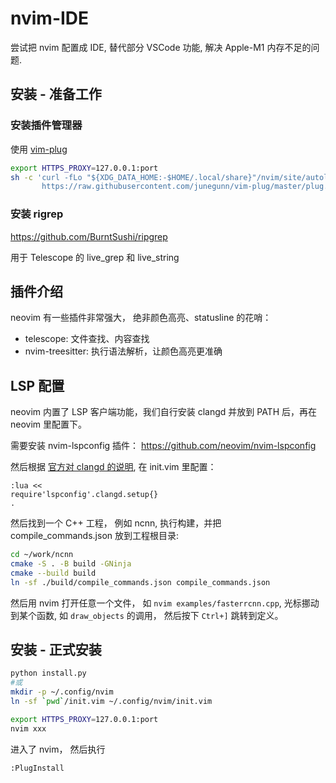 # nvim-IDE

尝试把 nvim 配置成 IDE, 替代部分 VSCode 功能, 解决 Apple-M1 内存不足的问题.

## 安装 - 准备工作

### 安装插件管理器

使用 [vim-plug](https://github.com/junegunn/vim-plug)

```bash
export HTTPS_PROXY=127.0.0.1:port
sh -c 'curl -fLo "${XDG_DATA_HOME:-$HOME/.local/share}"/nvim/site/autoload/plug.vim --create-dirs \
       https://raw.githubusercontent.com/junegunn/vim-plug/master/plug.vim'
```

### 安装 rigrep

https://github.com/BurntSushi/ripgrep

用于 Telescope 的 live_grep 和 live_string

## 插件介绍

neovim 有一些插件非常强大， 绝非颜色高亮、statusline 的花哨：
- telescope: 文件查找、内容查找
- nvim-treesitter: 执行语法解析，让颜色高亮更准确

## LSP 配置

neovim 内置了 LSP 客户端功能，我们自行安装 clangd 并放到 PATH 后，再在 neovim 里配置下。

需要安装 nvim-lspconfig 插件： https://github.com/neovim/nvim-lspconfig

然后根据 [官方对 clangd 的说明](https://github.com/neovim/nvim-lspconfig/blob/master/doc/server_configurations.md#clangd), 在 init.vim 里配置：
```viml
:lua <<
require'lspconfig'.clangd.setup{}
.
```

然后找到一个 C++ 工程， 例如 ncnn, 执行构建，并把 compile_commands.json 放到工程根目录:
```bash
cd ~/work/ncnn
cmake -S . -B build -GNinja
cmake --build build
ln -sf ./build/compile_commands.json compile_commands.json
```

然后用 nvim 打开任意一个文件， 如 `nvim examples/fasterrcnn.cpp`, 光标挪动到某个函数, 如 `draw_objects` 的调用， 然后按下 `Ctrl+]` 跳转到定义。

## 安装 - 正式安装

```bash
python install.py
#或
mkdir -p ~/.config/nvim
ln -sf `pwd`/init.vim ~/.config/nvim/init.vim
```

```bash
export HTTPS_PROXY=127.0.0.1:port
nvim xxx 
```
进入了 nvim， 然后执行
```bash
:PlugInstall
```

